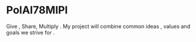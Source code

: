 # PolAI78MlPl
Give , Share, Multiply . My project will combine common ideas , values and goals we strive for .
